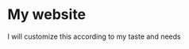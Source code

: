 <!DOCTYPE html>
<html lang="en">
<head>
    <meta charset="UTF-8">
    <meta name="viewport" content="width=device-width, initial-scale=1.0">
    <title>css external file integration </title>
    <link rel="stylesheet" href="webstyle.css">
</head>
<body>
    <h1> My website </h1>
    <p> I will customize this according to my taste and needs </p>
</body>
</html>
